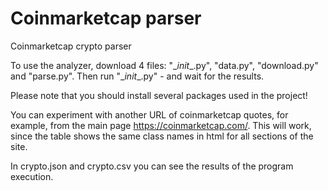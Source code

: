 # Coinmarketcap parser 
Coinmarketcap crypto parser

To use the analyzer, download 4 files: "__init_\_.py", "data.py", "download.py" and "parse.py". Then run "__init_\_.py" - and wait for the results. 

Please note that you should install several packages used in the project!

You can experiment with another URL of coinmarketcap quotes, for example, from the main page https://coinmarketcap.com/. This will work, since the table shows the same class names in html for all sections of the site.

In crypto.json and crypto.csv you can see the results of the program execution.
